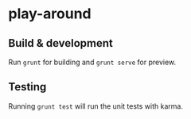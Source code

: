 # play-around

## Build & development

Run `grunt` for building and `grunt serve` for preview.

## Testing

Running `grunt test` will run the unit tests with karma.
